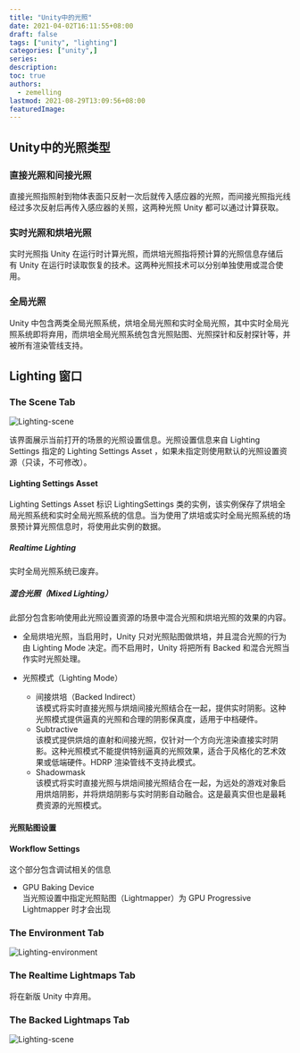 ```yaml
---
title: "Unity中的光照"
date: 2021-04-02T16:11:55+08:00
draft: false
tags: ["unity", "lighting"]
categories: ["unity",]
series:
description:
toc: true
authors:
  - zemelling
lastmod: 2021-08-29T13:09:56+08:00
featuredImage:
---
```


## Unity中的光照类型

### 直接光照和间接光照

直接光照指照射到物体表面只反射一次后就传入感应器的光照，而间接光照指光线经过多次反射后再传入感应器的关照，这两种光照 Unity 都可以通过计算获取。

### 实时光照和烘培光照

实时光照指 Unity 在运行时计算光照，而烘培光照指将预计算的光照信息存储后有 Unity 在运行时读取恢复的技术。这两种光照技术可以分别单独使用或混合使用。

### 全局光照

Unity 中包含两类全局光照系统，烘培全局光照和实时全局光照，其中实时全局光照系统即将弃用，而烘培全局光照系统包含光照贴图、光照探针和反射探针等，并被所有渲染管线支持。

## Lighting 窗口

### The Scene Tab

![Lighting-scene](/images/unity-lighting-scene-20210402.png)

该界面展示当前打开的场景的光照设置信息。光照设置信息来自 Lighting Settings 指定的 Lighting Settings Asset ，如果未指定则使用默认的光照设置资源（只读，不可修改）。

#### Lighting Settings Asset

Lighting Settings Asset 标识 LightingSettings  类的实例，该实例保存了烘培全局光照系统和实时全局光照系统的信息。当为使用了烘培或实时全局光照系统的场景预计算光照信息时，将使用此实例的数据。

##### Realtime Lighting

实时全局光照系统已废弃。

##### 混合光照（Mixed Lighting）

此部分包含影响使用此光照设置资源的场景中混合光照和烘培光照的效果的内容。

* 全局烘培光照，当启用时，Unity 只对光照贴图做烘培，并且混合光照的行为由 Lighting Mode 决定。而不启用时，Unity 将把所有 Backed 和混合光照当作实时光照处理。

* 光照模式（Lighting Mode）
    * 间接烘培（Backed Indirect）  
    该模式将实时直接光照与烘焙间接光照结合在一起，提供实时阴影。这种光照模式提供逼真的光照和合理的阴影保真度，适用于中档硬件。
    * Subtractive  
    该模式提供烘焙的直射和间接光照，仅针对一个方向光渲染直接实时阴影。这种光照模式不能提供特别逼真的光照效果，适合于风格化的艺术效果或低端硬件。HDRP 渲染管线不支持此模式。
    * Shadowmask  
    该模式将实时直接光照与烘焙间接光照结合在一起，为远处的游戏对象启用烘焙阴影，并将烘焙阴影与实时阴影自动融合。这是最真实但也是最耗费资源的光照模式。

#### 光照贴图设置



#### Workflow Settings

这个部分包含调试相关的信息

* GPU Baking Device  
当光照设置中指定光照贴图（Lightmapper）为  GPU Progressive Lightmapper 时才会出现

### The Environment Tab

![Lighting-environment](/images/unity-lighting-environment-20210402.png)

### The Realtime Lightmaps Tab

将在新版 Unity 中弃用。

### The Backed Lightmaps Tab

![Lighting-scene](/images/unity-lighting-backed-lightmaps-20210402.png)